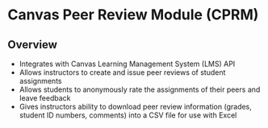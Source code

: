 # Canvas Peer Review Module (CPRM)

##  Overview

- Integrates with Canvas Learning Management System (LMS) API
- Allows instructors to create and issue peer reviews of student assignments
- Allows students to anonymously rate the assignments of their peers and leave feedback
- Gives instructors ability to download peer review information (grades, student ID numbers, comments) into a CSV file for use with Excel
